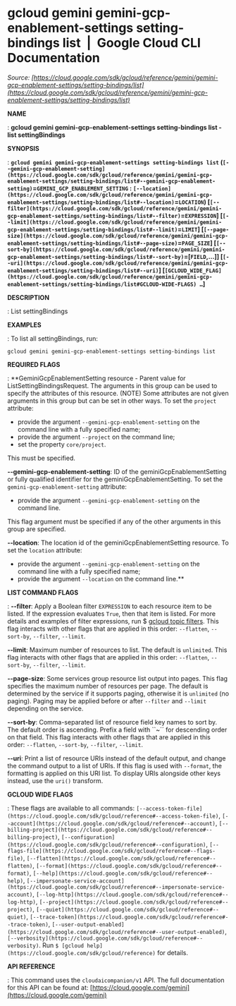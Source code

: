 # gcloud gemini gemini-gcp-enablement-settings setting-bindings list  |  Google Cloud CLI Documentation

*Source: [https://cloud.google.com/sdk/gcloud/reference/gemini/gemini-gcp-enablement-settings/setting-bindings/list](https://cloud.google.com/sdk/gcloud/reference/gemini/gemini-gcp-enablement-settings/setting-bindings/list)*

**NAME**

: **gcloud gemini gemini-gcp-enablement-settings setting-bindings list - list settingBindings**

**SYNOPSIS**

: **`gcloud gemini gemini-gcp-enablement-settings setting-bindings list` (`[--gemini-gcp-enablement-setting](https://cloud.google.com/sdk/gcloud/reference/gemini/gemini-gcp-enablement-settings/setting-bindings/list#--gemini-gcp-enablement-setting)`=`GEMINI_GCP_ENABLEMENT_SETTING` : `[--location](https://cloud.google.com/sdk/gcloud/reference/gemini/gemini-gcp-enablement-settings/setting-bindings/list#--location)`=`LOCATION`) [`[--filter](https://cloud.google.com/sdk/gcloud/reference/gemini/gemini-gcp-enablement-settings/setting-bindings/list#--filter)`=`EXPRESSION`] [`[--limit](https://cloud.google.com/sdk/gcloud/reference/gemini/gemini-gcp-enablement-settings/setting-bindings/list#--limit)`=`LIMIT`] [`[--page-size](https://cloud.google.com/sdk/gcloud/reference/gemini/gemini-gcp-enablement-settings/setting-bindings/list#--page-size)`=`PAGE_SIZE`] [`[--sort-by](https://cloud.google.com/sdk/gcloud/reference/gemini/gemini-gcp-enablement-settings/setting-bindings/list#--sort-by)`=[`FIELD`,…]] [`[--uri](https://cloud.google.com/sdk/gcloud/reference/gemini/gemini-gcp-enablement-settings/setting-bindings/list#--uri)`] [`[GCLOUD_WIDE_FLAG](https://cloud.google.com/sdk/gcloud/reference/gemini/gemini-gcp-enablement-settings/setting-bindings/list#GCLOUD-WIDE-FLAGS) …`]**

**DESCRIPTION**

: List settingBindings

**EXAMPLES**

: To list all settingBindings, run:

```
gcloud gemini gemini-gcp-enablement-settings setting-bindings list
```

**REQUIRED FLAGS**

: **GeminiGcpEnablementSetting resource - Parent value for
ListSettingBindingsRequest. The arguments in this group can be used to specify
the attributes of this resource. (NOTE) Some attributes are not given arguments
in this group but can be set in other ways.
To set the `project` attribute:

- provide the argument `--gemini-gcp-enablement-setting` on the command
line with a fully specified name;
- provide the argument `--project` on the command line;
- set the property `core/project`.

This must be specified.

**--gemini-gcp-enablement-setting**:
ID of the geminiGcpEnablementSetting or fully qualified identifier for the
geminiGcpEnablementSetting.
To set the `gemini-gcp-enablement-setting` attribute:

- provide the argument `--gemini-gcp-enablement-setting` on the command
line.

This flag argument must be specified if any of the other arguments in this group
are specified.

**--location**:
The location id of the geminiGcpEnablementSetting resource.
To set the `location` attribute:

- provide the argument `--gemini-gcp-enablement-setting` on the command
line with a fully specified name;
- provide the argument `--location` on the command line.**

**LIST COMMAND FLAGS**

: **--filter**:
Apply a Boolean filter `EXPRESSION` to each resource item
to be listed. If the expression evaluates `True`, then that item is
listed. For more details and examples of filter expressions, run $ [gcloud topic filters](https://cloud.google.com/sdk/gcloud/reference/topic/filters). This flag
interacts with other flags that are applied in this order:
`--flatten`, `--sort-by`, `--filter`,
`--limit`.

**--limit**:
Maximum number of resources to list. The default is `unlimited`. This
flag interacts with other flags that are applied in this order:
`--flatten`, `--sort-by`, `--filter`,
`--limit`.

**--page-size**:
Some services group resource list output into pages. This flag specifies the
maximum number of resources per page. The default is determined by the service
if it supports paging, otherwise it is `unlimited` (no paging).
Paging may be applied before or after `--filter` and
`--limit` depending on the service.

**--sort-by**:
Comma-separated list of resource field key names to sort by. The default order
is ascending. Prefix a field with ``~´´ for descending order on that
field. This flag interacts with other flags that are applied in this order:
`--flatten`, `--sort-by`, `--filter`,
`--limit`.

**--uri**:
Print a list of resource URIs instead of the default output, and change the
command output to a list of URIs. If this flag is used with
`--format`, the formatting is applied on this URI list. To display
URIs alongside other keys instead, use the `uri()` transform.

**GCLOUD WIDE FLAGS**

: These flags are available to all commands: `[--access-token-file](https://cloud.google.com/sdk/gcloud/reference#--access-token-file)`,
`[--account](https://cloud.google.com/sdk/gcloud/reference#--account)`, `[--billing-project](https://cloud.google.com/sdk/gcloud/reference#--billing-project)`,
`[--configuration](https://cloud.google.com/sdk/gcloud/reference#--configuration)`,
`[--flags-file](https://cloud.google.com/sdk/gcloud/reference#--flags-file)`,
`[--flatten](https://cloud.google.com/sdk/gcloud/reference#--flatten)`, `[--format](https://cloud.google.com/sdk/gcloud/reference#--format)`, `[--help](https://cloud.google.com/sdk/gcloud/reference#--help)`, `[--impersonate-service-account](https://cloud.google.com/sdk/gcloud/reference#--impersonate-service-account)`,
`[--log-http](https://cloud.google.com/sdk/gcloud/reference#--log-http)`,
`[--project](https://cloud.google.com/sdk/gcloud/reference#--project)`, `[--quiet](https://cloud.google.com/sdk/gcloud/reference#--quiet)`, `[--trace-token](https://cloud.google.com/sdk/gcloud/reference#--trace-token)`, `[--user-output-enabled](https://cloud.google.com/sdk/gcloud/reference#--user-output-enabled)`,
`[--verbosity](https://cloud.google.com/sdk/gcloud/reference#--verbosity)`.
Run `$ [gcloud help](https://cloud.google.com/sdk/gcloud/reference)` for details.

**API REFERENCE**

: This command uses the `cloudaicompanion/v1` API. The full
documentation for this API can be found at: [https://cloud.google.com/gemini](https://cloud.google.com/gemini)